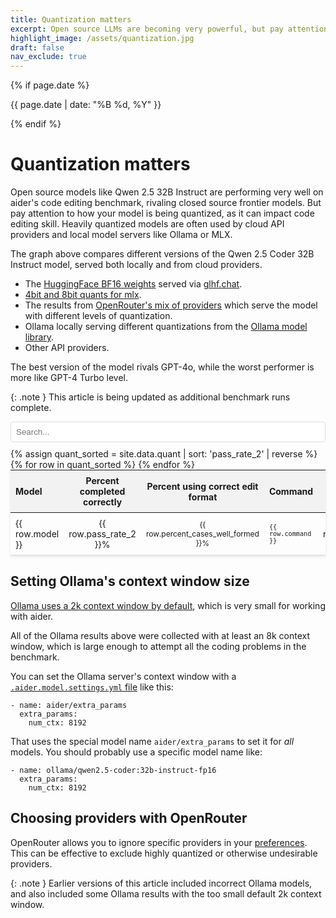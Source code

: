 ```yaml
---
title: Quantization matters
excerpt: Open source LLMs are becoming very powerful, but pay attention to how you (or your provider) is quantizing the model. It can affect code editing skill.
highlight_image: /assets/quantization.jpg
draft: false
nav_exclude: true
---
```

{% if page.date %}
<p class="post-date">{{ page.date | date: "%B %d, %Y" }}</p>
{% endif %}

# Quantization matters

Open source models like Qwen 2.5 32B Instruct are performing very well on
aider's code editing benchmark, rivaling closed source frontier models.
But pay attention to how your model is being quantized, as it
can impact code editing skill.
Heavily quantized models are often used by cloud API providers
and local model servers like Ollama or MLX.

<canvas id="quantChart" width="800" height="500" style="margin: 20px 0"></canvas>
<script src="https://cdn.jsdelivr.net/npm/chart.js"></script>
<script>
{% include quant-chart.js %}
</script>

The graph above compares different versions of the Qwen 2.5 Coder 32B Instruct model,
served both locally and from cloud providers.

- The [HuggingFace BF16 weights](https://huggingface.co/Qwen/Qwen2.5-Coder-32B-Instruct) served via [glhf.chat](https://glhf.chat).
- [4bit and 8bit quants for mlx](https://t.co/cwX3DYX35D).
- The results from [OpenRouter's mix of providers](https://openrouter.ai/qwen/qwen-2.5-coder-32b-instruct/providers) which serve the model with different levels of quantization.
- Ollama locally serving different quantizations from the [Ollama model library](https://ollama.com/library/qwen2.5-coder:32b-instruct-q4_K_M).
- Other API providers.

The best version of the model rivals GPT-4o, while the worst performer
is more like GPT-4 Turbo level.

{: .note }
This article is being updated as additional benchmark runs complete.


<input type="text" id="quantSearchInput" placeholder="Search..." style="width: 100%; max-width: 800px; margin: 10px auto; padding: 8px; display: block; border: 1px solid #ddd; border-radius: 4px;">

<table style="width: 100%; max-width: 800px; margin: auto; border-collapse: collapse; box-shadow: 0 2px 4px rgba(0,0,0,0.1); font-size: 14px;">
  <thead style="background-color: #f2f2f2;">
    <tr>
      <th style="padding: 8px; text-align: left;">Model</th>
      <th style="padding: 8px; text-align: center;">Percent completed correctly</th>
      <th style="padding: 8px; text-align: center;">Percent using correct edit format</th>
      <th style="padding: 8px; text-align: left;">Command</th>
      <th style="padding: 8px; text-align: center;">Edit format</th>
    </tr>
  </thead>
  <tbody>
    {% assign quant_sorted = site.data.quant | sort: 'pass_rate_2' | reverse %}
    {% for row in quant_sorted %}
      <tr style="border-bottom: 1px solid #ddd;">
        <td style="padding: 8px;">{{ row.model }}</td>
        <td style="padding: 8px; text-align: center;">{{ row.pass_rate_2 }}%</td>
        <td style="padding: 8px; text-align: center;">{{ row.percent_cases_well_formed }}%</td>
        <td style="padding: 8px;"><code>{{ row.command }}</code></td>
        <td style="padding: 8px; text-align: center;">{{ row.edit_format }}</td>
      </tr>
    {% endfor %}
  </tbody>
</table>

<style>
  tr.selected {
    color: #0056b3;
  }
  table {
    table-layout: fixed;
  }
  td, th {
    word-wrap: break-word;
    overflow-wrap: break-word;
  }
  td:nth-child(3), td:nth-child(4) {
    font-size: 12px;
  }
</style>

<script>
document.getElementById('quantSearchInput').addEventListener('keyup', function() {
    var input = this.value.toLowerCase();
    var rows = document.querySelectorAll('tbody tr');
    
    rows.forEach(function(row) {
        var text = row.textContent.toLowerCase();
        if(text.includes(input)) {
            row.style.display = '';
            row.classList.add('selected');
        } else {
            row.style.display = 'none';
            row.classList.remove('selected');
        }
    });
});
</script>

## Setting Ollama's context window size

[Ollama uses a 2k context window by default](https://github.com/ollama/ollama/blob/main/docs/faq.md#how-can-i-specify-the-context-window-size),
which is very small for working with aider.

All of the Ollama results above were collected with at least an 8k context window, which
is large enough to attempt all the coding problems in the benchmark.

You can set the Ollama server's context window with a 
[`.aider.model.settings.yml` file](https://aider.chat/docs/config/adv-model-settings.html#model-settings)
like this:

```
- name: aider/extra_params
  extra_params:
    num_ctx: 8192
```

That uses the special model name `aider/extra_params` to set it for *all* models. You should probably use a specific model name like:

```
- name: ollama/qwen2.5-coder:32b-instruct-fp16
  extra_params:
    num_ctx: 8192
```

## Choosing providers with OpenRouter

OpenRouter allows you to ignore specific providers in your
[preferences](https://openrouter.ai/settings/preferences).
This can be effective to exclude highly quantized or otherwise
undesirable providers.


{: .note }
Earlier versions of this article included incorrect Ollama models,
and also included some Ollama results with the too small default 2k
context window.
